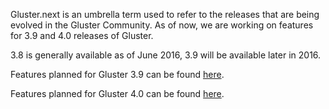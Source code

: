 Gluster.next is an umbrella term used to refer to the releases that are being
evolved in the Gluster Community. As of now, we are working on features for 3.9
and 4.0 releases of Gluster.

3.8 is generally available as of June 2016, 3.9 will be available later in 2016.

Features planned for Gluster 3.9 can be found [here](/community/roadmap/3.9/).

Features planned for Gluster 4.0 can be found [here](/community/roadmap/4.0/).
